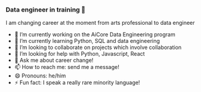 ### Data engineer in training 👋

<!--
**loudingspace/loudingspace** is a ✨ _special_ ✨ repository because its `README.md` (this file) appears on your GitHub profile.

-->

I am changing career at the moment from arts professional to data engineer

- 🔭 I’m currently working on the AiCore Data Engineering program
- 🌱 I’m currently learning Python, SQL and data engineering
- 👯 I’m looking to collaborate on projects which involve collaboration
- 🤔 I’m looking for help with Python, Javascript, React
- 💬 Ask me about career change!
- 📫 How to reach me: send me a message!
- 😄 Pronouns: he/him
- ⚡ Fun fact: I speak a really rare minority language!

